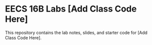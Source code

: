# EECS 16B Labs [Add Class Code Here]

This repository contains the lab notes, slides, and starter code for [Add Class Code Here].